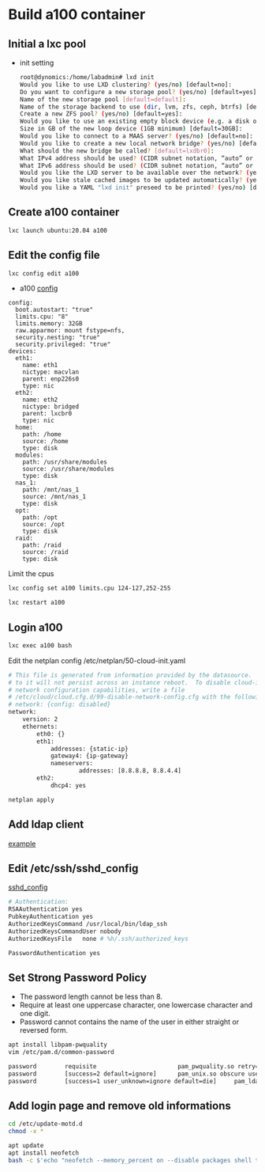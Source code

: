 # Build a100 container

## Initial a lxc pool

- init setting

    ```bash
    root@dynomics:/home/labadmin# lxd init
    Would you like to use LXD clustering? (yes/no) [default=no]:
    Do you want to configure a new storage pool? (yes/no) [default=yes]:
    Name of the new storage pool [default=default]:
    Name of the storage backend to use (dir, lvm, zfs, ceph, btrfs) [default=zfs]:
    Create a new ZFS pool? (yes/no) [default=yes]:
    Would you like to use an existing empty block device (e.g. a disk or partition)? (yes/no) [default=no]:
    Size in GB of the new loop device (1GB minimum) [default=30GB]:
    Would you like to connect to a MAAS server? (yes/no) [default=no]:
    Would you like to create a new local network bridge? (yes/no) [default=yes]:
    What should the new bridge be called? [default=lxdbr0]:
    What IPv4 address should be used? (CIDR subnet notation, “auto” or “none”) [default=auto]:
    What IPv6 address should be used? (CIDR subnet notation, “auto” or “none”) [default=auto]:
    Would you like the LXD server to be available over the network? (yes/no) [default=no]:
    Would you like stale cached images to be updated automatically? (yes/no) [default=yes]
    Would you like a YAML "lxd init" preseed to be printed? (yes/no) [default=no]:
    ```

## Create a100 container

```bash
lxc launch ubuntu:20.04 a100
```

## Edit the config file

```bash
lxc config edit a100
```

- a100 [config](./lxc%20config)
```
config:
  boot.autostart: "true"
  limits.cpu: "8"
  limits.memory: 32GB
  raw.apparmor: mount fstype=nfs,
  security.nesting: "true"
  security.privileged: "true"
devices:
  eth1:
    name: eth1
    nictype: macvlan
    parent: enp226s0
    type: nic
  eth2:
    name: eth2
    nictype: bridged
    parent: lxcbr0
    type: nic
  home:
    path: /home
    source: /home
    type: disk
  modules:
    path: /usr/share/modules
    source: /usr/share/modules
    type: disk
  nas_1:
    path: /mnt/nas_1
    source: /mnt/nas_1
    type: disk
  opt:
    path: /opt
    source: /opt
    type: disk
  raid:
    path: /raid
    source: /raid
    type: disk

```

Limit the cpus
```bash
lxc config set a100 limits.cpu 124-127,252-255
```

```bash
lxc restart a100
```

## Login a100

```bash
lxc exec a100 bash
```

Edit the netplan config /etc/netplan/50-cloud-init.yaml

```bash
# This file is generated from information provided by the datasource.  Changes
# to it will not persist across an instance reboot.  To disable cloud-init's
# network configuration capabilities, write a file
# /etc/cloud/cloud.cfg.d/99-disable-network-config.cfg with the following:
# network: {config: disabled}
network:
    version: 2
    ethernets:
        eth0: {}
        eth1:
            addresses: {static-ip}
            gateway4: {ip-gateway}
            nameservers:
                    addresses: [8.8.8.8, 8.8.4.4]
        eth2:
            dhcp4: yes
```
```bash
netplan apply
```

## Add ldap client

[example](https://save.praexisio.com.tw/gitlab/kuenway/prx-ldap)

## Edit /etc/ssh/sshd_config

[sshd_config](./sshd_config)
```bash
# Authentication:
RSAAuthentication yes
PubkeyAuthentication yes
AuthorizedKeysCommand /usr/local/bin/ldap_ssh
AuthorizedKeysCommandUser nobody
AuthorizedKeysFile   none # %h/.ssh/authorized_keys

PasswordAuthentication yes
```
## Set Strong Password Policy
- The password length cannot be less than 8.
- Require at least one uppercase character, one lowercase character and one digit.
- Password cannot contains the name of the user in either straight or reversed form.
```bash
apt install libpam-pwquality
vim /etc/pam.d/common-password
```

```bash
password        requisite                       pam_pwquality.so retry=3 minlen=8 ucredit=-1 lcredit=-1 dcredit=-1 reject_username
password        [success=2 default=ignore]      pam_unix.so obscure use_authtok try_first_pass sha512
password        [success=1 user_unknown=ignore default=die]     pam_ldap.so try_first_pass
```
## Add login page and remove old informations

```bash
cd /etc/update-motd.d
chmod -x *

apt update
apt install neofetch
bash -c $'echo "neofetch --memory_percent on --disable packages shell term --color_blocks off --cpu_temp C --kernel_shorthand off" >> /etc/profile.d/mymotd.sh && chmod +x /etc/profile.d/mymotd.sh'
```
